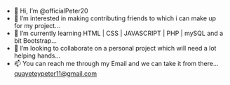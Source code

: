 - 👋 Hi, I’m @officialPeter20
- 👀 I’m interested in making contributing friends to which i can make up for my project...
- 🌱 I’m currently learning HTML | CSS | JAVASCRIPT | PHP | mySQL and a bit Bootstrap...
- 💞️ I’m looking to collaborate on a personal project which will need a lot helping hands...
- 📫 You can reach me through my Email and we can take it from there... quayeteypeter11@gmail.com

<!---
officialPeter20/officialPeter20 is a ✨ special ✨ repository because its `README.md` (this file) appears on your GitHub profile.
You can click the Preview link to take a look at your changes.
--->

